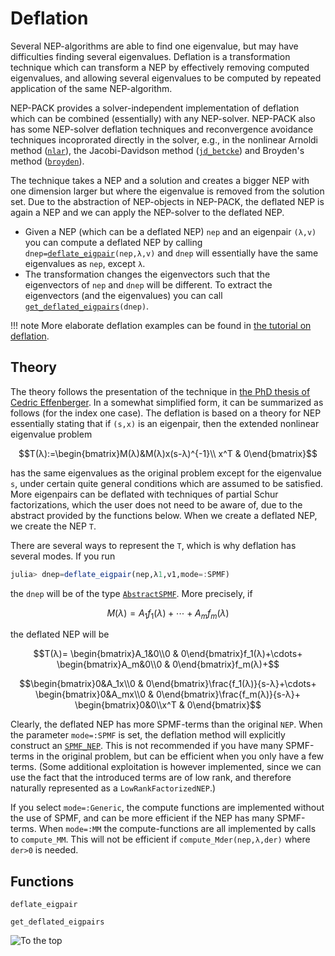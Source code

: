 # Deflation

Several NEP-algorithms are able to find one eigenvalue,
but may have difficulties finding several eigenvalues.
Deflation is a transformation technique which can
transform a NEP by effectively removing computed eigenvalues,
and allowing several eigenvalues to be computed by repeated
application of the same NEP-algorithm.

NEP-PACK provides a solver-independent implementation of deflation
which can be combined (essentially) with any NEP-solver.
 NEP-PACK also has some NEP-solver deflation techniques and reconvergence avoidance techniques  incoprorated directly in the solver, e.g., in the nonlinear Arnoldi method ([`nlar`](@ref)),
the Jacobi-Davidson method ([`jd_betcke`](@ref))
and Broyden's method ([`broyden`](@ref)).

The technique takes a NEP and a solution and creates a bigger NEP
with one dimension larger but where the eigenvalue is removed from the solution set. Due to the abstraction of NEP-objects
in NEP-PACK, the deflated NEP is again a NEP and we can apply the
NEP-solver to the deflated NEP.

* Given a NEP (which can be a deflated NEP) `nep` and an eigenpair `(λ,v)` you can compute a deflated NEP by calling `dnep=`[`deflate_eigpair`](@ref)`(nep,λ,v)` and `dnep` will essentially have the same eigenvalues as `nep`, except `λ`.
* The transformation changes the eigenvectors such that the eigenvectors of `nep` and `dnep` will be different. To extract the eigenvectors (and the eigenvalues) you can call [`get_deflated_eigpairs`](@ref)`(dnep)`.

!!! note
    More elaborate deflation examples can be found in [the tutorial on deflation](deflate_tutorial.md).








## Theory

The theory follows the presentation of the technique
in [the PhD thesis of Cedric Effenberger](http://sma.epfl.ch/~anchpcommon/students/effenberger.pdf). In a somewhat simplified form, it can be summarized as
follows (for the index one case).
The deflation is based on a theory for NEP essentially stating that
if ``(s,x)`` is an eigenpair, then the extended nonlinear eigenvalue problem
```math
T(λ):=\begin{bmatrix}M(λ)&M(λ)x(s-λ)^{-1}\\ x^T & 0\end{bmatrix}
```
has the same eigenvalues as the original problem except for the eigenvalue ``s``, under certain quite general
conditions which are assumed to be satisfied. More
eigenpairs can be deflated with techniques of partial Schur
factorizations, which the user does not need to be aware of, due to
the abstract provided by the functions below. When we create
a deflated NEP, we create the NEP ``T``.

There are several ways to represent the ``T``, which is why deflation has several
modes. If you run
```julia
julia> dnep=deflate_eigpair(nep,λ1,v1,mode=:SPMF)
```
the `dnep` will be of the type [`AbstractSPMF`](@ref). More precisely, if
```math
M(λ)=A_1f_1(λ)+\cdots+A_mf_m(λ)
```
the deflated NEP will be
```math
T(λ)=
\begin{bmatrix}A_1&0\\0 & 0\end{bmatrix}f_1(λ)+\cdots+
\begin{bmatrix}A_m&0\\0 & 0\end{bmatrix}f_m(λ)+
```
```math
\begin{bmatrix}0&A_1x\\0 & 0\end{bmatrix}\frac{f_1(λ)}{s-λ}+\cdots+
\begin{bmatrix}0&A_mx\\0 & 0\end{bmatrix}\frac{f_m(λ)}{s-λ}+
\begin{bmatrix}0&0\\x^T & 0\end{bmatrix}
```
Clearly, the deflated NEP has more SPMF-terms than the original `NEP`.
When the parameter `mode=:SPMF` is set, the deflation method will explicitly construct an [`SPMF_NEP`](@ref). 
This is not recommended if you have many SPMF-terms in the original problem, but can be efficient when you
only have a few terms.
(Some additional exploitation is however implemented, since we can use
the fact that the introduced terms are of low rank, and
therefore naturally represented as a `LowRankFactorizedNEP`.)

If you select `mode=:Generic`, the compute functions are implemented
without the use of SPMF, and can be more efficient
if the NEP has many SPMF-terms.
When `mode=:MM` the compute-functions are all implemented
by calls to `compute_MM`. This will not be efficient if
`compute_Mder(nep,λ,der)` where  `der>0` is needed.

## Functions

```@docs
deflate_eigpair
```

```@docs
get_deflated_eigpairs
```



![To the top](http://jarlebring.se/onepixel.png?NEPPACKDOC_DEFLATIONM)
